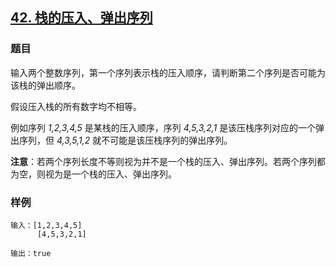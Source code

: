 ## [42. 栈的压入、弹出序列](https://www.acwing.com/problem/content/40/)

### 题目

输入两个整数序列，第一个序列表示栈的压入顺序，请判断第二个序列是否可能为该栈的弹出顺序。

假设压入栈的所有数字均不相等。

例如序列 *1,2,3,4,5* 是某栈的压入顺序，序列 *4,5,3,2,1* 是该压栈序列对应的一个弹出序列，但 *4,3,5,1,2* 就不可能是该压栈序列的弹出序列。

**注意**：若两个序列长度不等则视为并不是一个栈的压入、弹出序列。若两个序列都为空，则视为是一个栈的压入、弹出序列。

### 样例

```
输入：[1,2,3,4,5]
      [4,5,3,2,1]

输出：true
```
